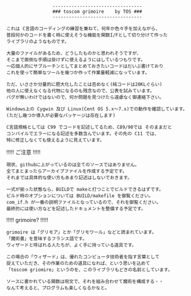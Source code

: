                      ---------------------------------
                     ### toscom grimoire    by TOS ###
                     ---------------------------------

    これは C言語のコーディングの練習を兼ねて、何年か色々手を加えながら、
    普段何かのコードを書く時に使えそうな機能を関数I/Fとして切り分けて作った
    ライブラリのようなものです。
  
    大量のファイルがあるため、どうしたものかと思われそうですが、
    そこまで面倒な手順は掛けずに使えるようにはしているつもりです。
    一応個人的にサブルーチンとしてまとめておきたいコードはだいぶ書けており
    これを使って簡単なツールを幾つか作って作業量軽減になっています。
  
    ただ、いささか分量的に肥大化したことは否めなく(純コードは20KLぐらい)
    他の人に使えなくなる代物になるのも残念なので、公表を試みています。
    バグが無いわけではないので、何か問題を見つけたら遠慮なく御連絡下さい。
    
    Windows上の Cygwin 及び Linux(Cent OS 5.x～7.x)での動作を確認しています。
    (ただし幾つか導入が必要なパッケージは存在します)

    C言語規格としては C99 でコードを記述してるため、C89/90では そのままだと
    コンパイルでエラーになる記述を多数含んでいます。その先の C11 では、
    特に修正しなくても使えるように見えています。
  
!!!!! ご注意 !!!!!

    現状、githubに上がっているのは全てのソースではありません。
    全てまとまったらアーカイブファイルを作成する予定です。
    それまでは具体的な使い方もあまり記述はしないでおきます。
    
    一式が揃った状態なら、BUILDで makeと打つことでビルドできるはずです。
    ビルド時のオプションについては BUILD/makefile を御覧ください。
    com_if.h が一番の説明ファイルとなっているので、それを御覧ください。
    最終的には使い方などを記述したドキュメントを整備する予定です。
    
!!!!! grimoire? !!!!!

    grimoire は「グリモア」とか「グリモワール」などと読まれています。
    「魔術書」を意味するフランス語です。
    ウィザードと呼ばれる人たちが、よく手に持っている道具です。

    この場合の「ウィザード」は、優れたコンピュータ技術者を指す言葉として
    捉えていただき、その作業のための道具になれば、という思いを込めて
    「toscom griomire」というのを、このライブラリもどきの名前としています。

    ソースに書かれている関数は呪文で、それを組み合わせて魔術を構成する・・
    なんて考えると、プログラムも楽しくなるかなと。

